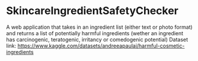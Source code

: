 # SkincareIngredientSafetyChecker
A web application that takes in an ingredient list (either text or photo format) and returns a list of potentially harmful ingredients (wether an ingredient has carcinogenic, teratogenic, irritancy or comedogenic potential)
Dataset link: https://www.kaggle.com/datasets/andreeapaulai/harmful-cosmetic-ingredients
